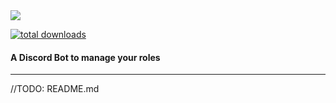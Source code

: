 <img src="images/kittybot_banner_noborders.png" />

[![total downloads](https://img.shields.io/github/downloads/TopiSenpai/kittybot/total.svg)](https://github.com/TopiSenpai/kittybot/releases)

#### A Discord Bot to manage your roles
---

//TODO: README.md
